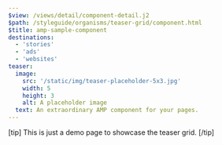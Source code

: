 ```yaml
---
$view: /views/detail/component-detail.j2
$path: /styleguide/organisms/teaser-grid/component.html
$title: amp-sample-component
destinations:
  - 'stories'
  - 'ads'
  - 'websites'
teaser:
  image:
    src: '/static/img/teaser-placeholder-5x3.jpg'
    width: 5
    height: 3
    alt: A placeholder image
  text: An extraordinary AMP component for your pages.
---
```

[tip]
This is just a demo page to showcase the teaser grid.
[/tip]
